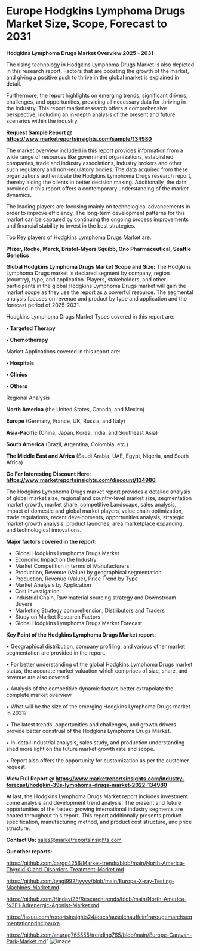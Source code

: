 # Europe Hodgkins Lymphoma Drugs Market Size, Scope, Forecast to 2031

<Strong> Hodgkins Lymphoma Drugs Market Overview 2025 - 2031</strong>

The rising technology in Hodgkins Lymphoma Drugs Market is also depicted in this research report. Factors that are boosting the growth of the market, and giving a positive push to thrive in the global market is explained in detail.

Furthermore, the report highlights on emerging trends, significant drivers, challenges, and opportunities, providing all necessary data for thriving in the industry. This report market research offers a comprehensive perspective, including an in-depth analysis of the present and future scenarios within the industry.

<strong>Request Sample Report @ <a href=https://www.marketreportsinsights.com/sample/134980>https://www.marketreportsinsights.com/sample/134980</a></strong>

The market overview included in this report provides information from a wide range of resources like government organizations, established companies, trade and industry associations, industry brokers and other such regulatory and non-regulatory bodies. The data acquired from these organizations authenticate the Hodgkins Lymphoma Drugs research report, thereby aiding the clients in better decision making. Additionally, the data provided in this report offers a contemporary understanding of the market dynamics.

The leading players are focusing mainly on technological advancements in order to improve efficiency. The long-term development patterns for this market can be captured by continuing the ongoing process improvements and financial stability to invest in the best strategies.

Top Key players of Hodgkins Lymphoma Drugs Market are:

<strong>Pfizer, Roche, Merck, Bristol-Myers Squibb, Ono Pharmaceutical, Seattle Genetics</strong>

<strong><b>Global Hodgkins Lymphoma Drugs Market Scope and Size:</b></strong>
The Hodgkins Lymphoma Drugs market is declared segment by company, region (country), type, and application. Players, stakeholders, and other participants in the global Hodgkins Lymphoma Drugs market will gain the market scope as they use the report as a powerful resource. The segmental analysis focuses on revenue and product by type and application and the forecast period of 2025-2031.

Hodgkins Lymphoma Drugs Market Types covered in this report are:

<strong>• Targeted Therapy

• Chemotherapy</strong>

Market Applications covered in this report are:

<strong>• Hospitals

• Clinics

• Others</strong> 

Regional Analysis

<strong>North America</strong> (the United States, Canada, and Mexico)

<strong>Europe</strong> (Germany, France, UK, Russia, and Italy)

<strong>Asia-Pacific</strong> (China, Japan, Korea, India, and Southeast Asia)

<strong>South America</strong> (Brazil, Argentina, Colombia, etc.)

<strong>The Middle East and Africa</strong> (Saudi Arabia, UAE, Egypt, Nigeria, and South Africa)

<strong>Go For Interesting Discount Here: <a href=https://www.marketreportsinsights.com/discount/134980>https://www.marketreportsinsights.com/discount/134980</a></strong>

The Hodgkins Lymphoma Drugs market report provides a detailed analysis of global market size, regional and country-level market size, segmentation market growth, market share, competitive Landscape, sales analysis, impact of domestic and global market players, value chain optimization, trade regulations, recent developments, opportunities analysis, strategic market growth analysis, product launches, area marketplace expanding, and technological innovations.

<strong><b>Major factors covered in the report:</b></strong>
<ul>
  <li>Global Hodgkins Lymphoma Drugs Market </li>
  <li>Economic Impact on the Industry</li>
  <li>Market Competition in terms of Manufacturers</li>
  <li>Production, Revenue (Value) by geographical segmentation</li>
  <li>Production, Revenue (Value), Price Trend by Type</li>
  <li>Market Analysis by Application</li>
  <li>Cost Investigation</li>
  <li>Industrial Chain, Raw material sourcing strategy and Downstream Buyers</li>
  <li>Marketing Strategy comprehension, Distributors and Traders</li>
  <li>Study on Market Research Factors</li>
  <li>Global Hodgkins Lymphoma Drugs Market Forecast</li>
</ul>

<strong><b>Key Point of the Hodgkins Lymphoma Drugs Market report:</b></strong>

• Geographical distribution, company profiling, and various other market segmentation are provided in the report.

• For better understanding of the global Hodgkins Lymphoma Drugs market status, the accurate market valuation which comprises of size, share, and revenue are also covered.

• Analysis of the competitive dynamic factors better extrapolate the complete market overview

• What will be the size of the emerging Hodgkins Lymphoma Drugs market in 2031?

• The latest trends, opportunities and challenges, and growth drivers provide better construal of the Hodgkins Lymphoma Drugs Market.

• In-detail industrial analysis, sales study, and production understanding shed more light on the future market growth rate and scope.

• Report also offers the opportunity for customization as per the customer request.

<strong><b>View Full Report @ <a href=https://www.marketreportsinsights.com/industry-forecast/hodgkin-39s-lymphoma-drugs-market-2022-134980>https://www.marketreportsinsights.com/industry-forecast/hodgkin-39s-lymphoma-drugs-market-2022-134980</a></b></strong>


At last, the Hodgkins Lymphoma Drugs Market report includes investment come analysis and development trend analysis. The present and future opportunities of the fastest growing international industry segments are coated throughout this report. This report additionally presents product specification, manufacturing method, and product cost structure, and price structure.

<strong>Contact Us:</strong>
sales@marketreportsinsights.com

<strong>Our other reports:</strong>

<a href=https://github.com/cargo4256/Market-trends/blob/main/North-America-Thyroid-Gland-Disorders-Treatment-Market.md>https://github.com/cargo4256/Market-trends/blob/main/North-America-Thyroid-Gland-Disorders-Treatment-Market.md</a>

<a href=https://github.com/tyagi992/tyyyy/blob/main/Europe-X-ray-Testing-Machines-Market.md>https://github.com/tyagi992/tyyyy/blob/main/Europe-X-ray-Testing-Machines-Market.md</a>

<a href=https://github.com/Hindavi23/Researchtrends/blob/main/North-America-%3F1-Adrenergic-Agonist-Market.md>https://github.com/Hindavi23/Researchtrends/blob/main/North-America-%3F1-Adrenergic-Agonist-Market.md</a>

<a href=https://issuu.com/reportsinsights24/docs/ausolchauffeinfrarougemarchsegmentationprincipauxa>https://issuu.com/reportsinsights24/docs/ausolchauffeinfrarougemarchsegmentationprincipauxa</a>

<a href=https://github.com/anurag765555/trending765/blob/main/Europe-Caravan-Park-Market.md>https://github.com/anurag765555/trending765/blob/main/Europe-Caravan-Park-Market.md</a>"
![image](https://github.com/user-attachments/assets/dd052275-6b85-4780-982a-7852331cb3cf)
